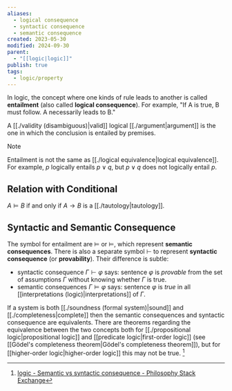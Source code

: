 ```yaml
---
aliases:
  - logical consequence
  - syntactic consequence
  - semantic consequence
created: 2023-05-30
modified: 2024-09-30
parent:
  - "[[logic|logic]]"
publish: true
tags:
  - logic/property
---
```

In logic, the concept where one kinds of rule leads to another is called **entailment** (also called **logical consequence**). For example, "If A is true, B must follow. A necessarily leads to B."

A [[./validity (disambiguous)|valid]] logical [[./argument|argument]] is the one in which the conclusion is entailed by premises.

> [!note]
> Entailment is not the same as [[./logical equivalence|logical equivalence]]. For example, $p$ logically entails $p \lor q$, but $p \lor q$ does not logically entail $p$.

## Relation with Conditional
$A \vDash B$ if and only if $A \to B$ is a [[./tautology|tautology]].

## Syntactic and Semantic Consequence
The symbol for entailment are $\vDash$ or $\models$, which represent **semantic consequences**. There is also a separate symbol $\vdash$ to represent **syntactic consequence** (or **provability**). Their difference is subtle:
- syntactic consequence $\Gamma \vdash \varphi$ says: sentence $\varphi$ is _provable_ from the set of assumptions $\Gamma$ without knowing whether $\Gamma$ is true.
- semantic consequences $\Gamma \vDash \varphi$ says: sentence $\varphi$ is _true_ in all [[interpretations (logic)|interpretations]] of $\Gamma$.

If a system is both [[./soundness (formal system)|sound]] and [[./completeness|complete]] then the semantic consequences and syntactic consequence are equivalents. There are theorems regarding the equivalence between the two concepts both for [[./propositional logic|propositional logic]] and [[predicate logic|first-order logic]] (see [[Gödel's completeness theorem|Gödel's completeness theorem]]), but for [[higher-order logic|higher-order logic]] this may not be true. [^1]


[^1]: [logic - Semantic vs syntactic consequence - Philosophy Stack Exchange](https://philosophy.stackexchange.com/questions/10785/semantic-vs-syntactic-consequence)
